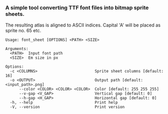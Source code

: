 ### A simple tool converting TTF font files into bitmap sprite sheets.

The resulting atlas is aligned to ASCII indices. Capital 'A' will be placed as sprite no. 65 etc.


```
Usage: font_sheet [OPTIONS] <PATH> <SIZE>

Arguments:
  <PATH>  Input font path
  <SIZE>  Em size in px

Options:
  -c <COLUMNS>                         Sprite sheet columns [default: 16]
  -o <OUTPUT>                          Output path [default: <input_path>.png]
      --color <COLOR> <COLOR> <COLOR>  Color [default: 255 255 255]
      --v-gap <V_GAP>                  Vertical gap [default: 0]
      --h-gap <H_GAP>                  Horizontal gap [default: 0]
  -h, --help                           Print help
  -V, --version                        Print version
```
